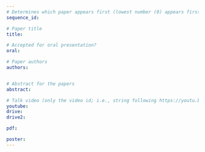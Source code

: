 ```yaml
---
# Determines which paper appears first (lowest number (0) appears first)
sequence_id: 

# Paper title
title: 

# Accepted for oral presentation?
oral: 

# Paper authors
authors: 


# Abstract for the papers
abstract: 

# Talk video (only the video id; i.e., string following https://youtu.be/)
youtube: 
drive:
drive2:

pdf: 

poster:  
---
```

